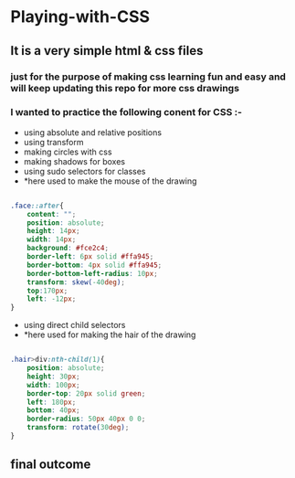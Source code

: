 # Playing-with-CSS
## It is a very simple html & css files 
### just for the purpose of making css learning fun and easy and will keep updating this repo for more css drawings
### I wanted to practice the following conent for CSS :-
* using absolute and relative positions 
* using transform 
* making circles with css
* making shadows for boxes
* using sudo selectors for classes
* *here used to make the mouse of the drawing 
```css

.face::after{
    content: "";
    position: absolute;
    height: 14px;
    width: 14px;
    background: #fce2c4;
    border-left: 6px solid #ffa945;
    border-bottom: 4px solid #ffa945;
    border-bottom-left-radius: 10px;
    transform: skew(-40deg);
    top:170px;
    left: -12px;
}
```
* using direct child selectors
* *here used for making the hair of the drawing 
```css

.hair>div:nth-child(1){
    position: absolute;
    height: 30px;
    width: 100px;
    border-top: 20px solid green;
    left: 180px;
    bottom: 40px;
    border-radius: 50px 40px 0 0;
    transform: rotate(30deg);
}

```
## final outcome




